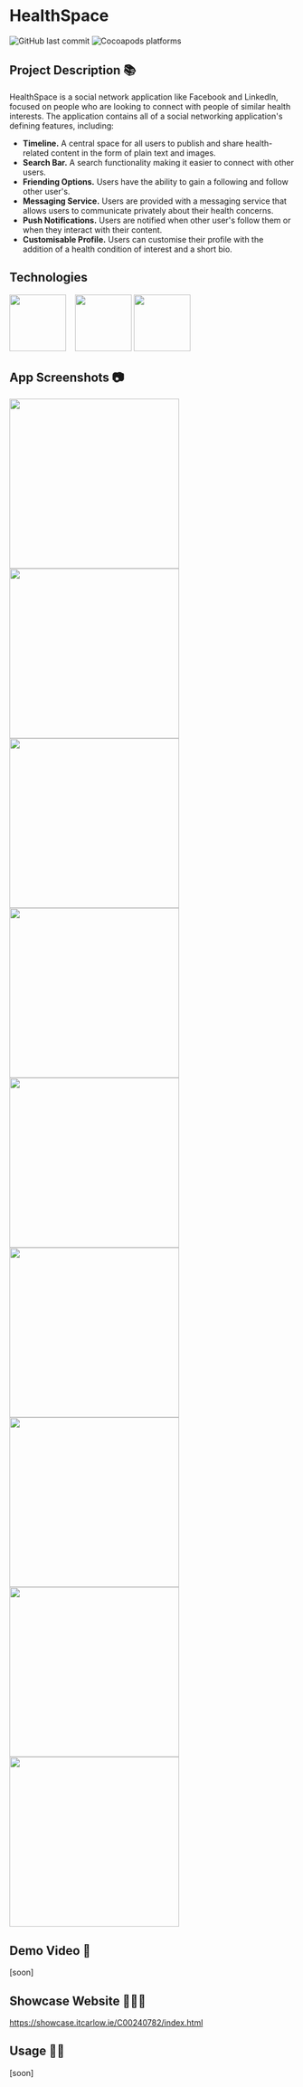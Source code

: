 # HealthSpace
![GitHub last commit](https://img.shields.io/github/last-commit/google/skia)
![Cocoapods platforms](https://img.shields.io/cocoapods/p/ios?color=blue&style=flat-square)
## Project Description 📚
HealthSpace is a social network application like Facebook and LinkedIn, focused on people who are looking to connect with people of similar health interests.
The application contains all of a social networking application's defining features, including: 
- **Timeline.** A central space for all users to publish and share health-related content in the form of plain text and images.
- **Search Bar.** A search functionality making it easier to connect with other users.
- **Friending Options.** Users have the ability to gain a following and follow other user's.
- **Messaging Service.** Users are provided with a messaging service that allows users to communicate privately about their health concerns.
- **Push Notifications.** Users are notified when other user's follow them or when they interact with their content.
- **Customisable Profile.** Users can customise their profile with the addition of a health condition of interest and a short bio. 
## Technologies 
<img src="https://i.imgur.com/LnCNQLl.png" width="100">&nbsp;&nbsp;&nbsp;&nbsp;<img src="https://i.imgur.com/4gcJkW3.png" width="100">&nbsp;<img src="https://i.imgur.com/3B5SPj5.png" width="100">                                               
## App Screenshots 📷
<img src="https://i.imgur.com/42ggkUF.png" width="300"><img src="https://i.imgur.com/Jw29Jk4.png" width="300"><img src="https://i.imgur.com/q9rpV5N.png" width="300">
<br> 
<img src="https://i.imgur.com/TIenRbY.png" width="300"><img src="https://i.imgur.com/w1sePmc.png" width="300"><img src="https://i.imgur.com/HEbGsJt.png" width="300">
<br>
<img src="https://i.imgur.com/cBpyT1i.png" width="300"><img src="https://i.imgur.com/ufOFz5X.png" width="300"><img src="https://i.imgur.com/GWz0LkE.png" width="300">
## Demo Video 🎥
[soon]
## Showcase Website 👨🏻‍💻
https://showcase.itcarlow.ie/C00240782/index.html
## Usage ✍🏼
[soon]



